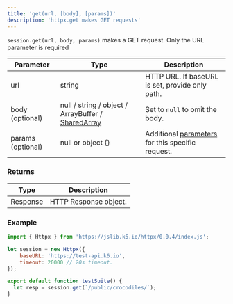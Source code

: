 ```yaml
---
title: 'get(url, [body], [params])'
description: 'httpx.get makes GET requests'
---
```


`session.get(url, body, params)` makes a GET request. Only the URL parameter is required


| Parameter      | Type   | Description                                                                          |
| -------------- | ------ | ------------------------------------------------------------------------------------ |
| url  | string    | HTTP URL. If baseURL is set, provide only path. |
| body (optional) | null / string / object / ArrayBuffer / [SharedArray](/javascript-api/k6-data/sharedarray) | Set to `null` to omit the body. |
| params (optional) | null or object {} | Additional [parameters](/javascript-api/k6-http/params) for this specific request. |

### Returns

| Type                                         | Description           |
| -------------------------------------------- | --------------------- |
| [Response](/javascript-api/k6-http/response) | HTTP [Response](/javascript-api/k6-http/response) object. |

### Example

<CodeGroup labels={[]}>

```javascript
import { Httpx } from 'https://jslib.k6.io/httpx/0.0.4/index.js';

let session = new Httpx({
    baseURL: 'https://test-api.k6.io', 
    timeout: 20000 // 20s timeout.
});

export default function testSuite() {
  let resp = session.get(`/public/crocodiles/`);
}
```

</CodeGroup>

